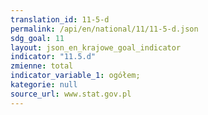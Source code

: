 ```yaml
---
translation_id: 11-5-d
permalink: /api/en/national/11/11-5-d.json
sdg_goal: 11
layout: json_en_krajowe_goal_indicator
indicator: "11.5.d"
zmienne: total
indicator_variable_1: ogółem;
kategorie: null
source_url: www.stat.gov.pl
---
```

